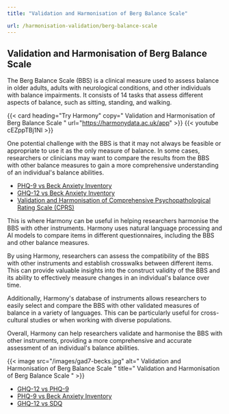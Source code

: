 ```yaml
---
title: "Validation and Harmonisation of Berg Balance Scale"

url: /harmonisation-validation/berg-balance-scale
---
```


## Validation and Harmonisation of Berg Balance Scale

The Berg Balance Scale (BBS) is a clinical measure used to assess balance in older adults, adults with neurological conditions, and other individuals with balance impairments. It consists of 14 tasks that assess different aspects of balance, such as sitting, standing, and walking.

{{< card heading="Try Harmony" copy=" Validation and Harmonisation of Berg Balance Scale " url="https://harmonydata.ac.uk/app" >}}
{{< youtube cEZppTBj1NI >}}

One potential challenge with the BBS is that it may not always be feasible or appropriate to use it as the only measure of balance. In some cases, researchers or clinicians may want to compare the results from the BBS with other balance measures to gain a more comprehensive understanding of an individual's balance abilities.

* [PHQ-9 vs Beck Anxiety Inventory](/phq-9-vs-beck-anxiety-inventory)
* [GHQ-12 vs Beck Anxiety Inventory](/ghq-12-vs-beck-anxiety-inventory)
* [Validation and Harmonisation of Comprehensive Psychopathological Rating Scale (CPRS)](/harmonisation-validation/comprehensive-psychopathological-rating-scale-cprs)

This is where Harmony can be useful in helping researchers harmonise the BBS with other instruments. Harmony uses natural language processing and AI models to compare items in different questionnaires, including the BBS and other balance measures.

By using Harmony, researchers can assess the compatibility of the BBS with other instruments and establish crosswalks between different items. This can provide valuable insights into the construct validity of the BBS and its ability to effectively measure changes in an individual's balance over time.

Additionally, Harmony's database of instruments allows researchers to easily select and compare the BBS with other validated measures of balance in a variety of languages. This can be particularly useful for cross-cultural studies or when working with diverse populations.

Overall, Harmony can help researchers validate and harmonise the BBS with other instruments, providing a more comprehensive and accurate assessment of an individual's balance abilities.


{{< image src="/images/gad7-becks.jpg" alt=" Validation and Harmonisation of Berg Balance Scale " title=" Validation and Harmonisation of Berg Balance Scale " >}}









* [GHQ-12 vs PHQ-9](/ghq-12-vs-phq-9)
* [PHQ-9 vs Beck Anxiety Inventory](/phq-9-vs-beck-anxiety-inventory)
* [GHQ-12 vs SDQ](/ghq-12-vs-sdq)
